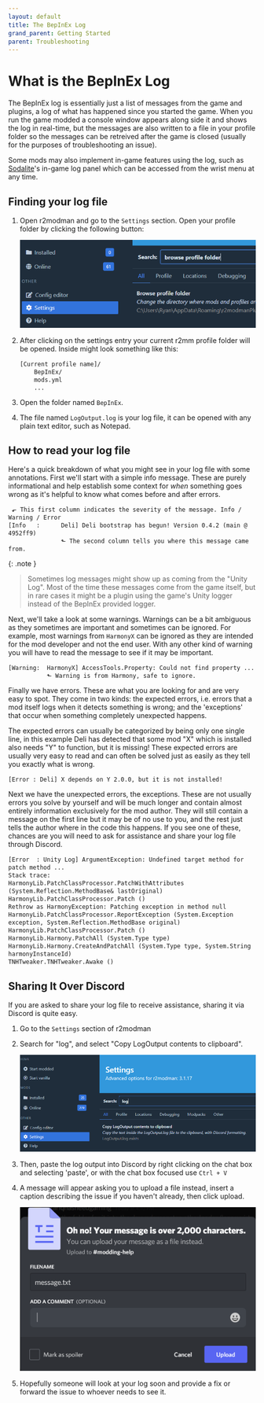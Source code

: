 ```yaml
---
layout: default
title: The BepInEx Log
grand_parent: Getting Started
parent: Troubleshooting
---
```


# What is the BepInEx Log

The BepInEx log is essentially just a list of messages from the game and plugins, a log of what has happened since you
started the game. When you run the game modded a console window appears along side it and shows the log in real-time,
but the messages are also written to a file in your profile folder so the messages can be retreived after the game is
closed (usually for the purposes of troubleshooting an issue).

Some mods may also implement in-game features using the log, such
as [Sodalite](https://github.com/H3VR-Modding/Sodalite)'s in-game log panel which can be accessed from the wrist menu at
any time.

## Finding your log file

1. Open r2modman and go to the `Settings` section. Open your profile folder by clicking the following button:

   ![image](../images/r2modman/settings/browse_profile_folder.png)

2. After clicking on the settings entry your current r2mm profile folder will be opened. Inside might look something
   like this:

    ```text
    [Current profile name]/
        BepInEx/
        mods.yml
        ...
    ```

3. Open the folder named `BepInEx`.
4. The file named `LogOutput.log` is your log file, it can be opened with any plain text editor, such as Notepad.

## How to read your log file

Here's a quick breakdown of what you might see in your log file with some annotations. First we'll start with a simple
info message. These are purely informational and help establish some context for _when_ something goes wrong as it's
helpful to know what comes before and after errors.

```
 ⬐ This first column indicates the severity of the message. Info / Warning / Error
[Info   :      Deli] Deli bootstrap has begun! Version 0.4.2 (main @ 4952ff9)
               ⬑ The second column tells you where this message came from.
```

{: .note }
> Sometimes log messages might show up as coming from the "Unity Log". Most of the time these messages come from the game itself, but in rare cases it might be a plugin using the game's Unity logger instead of the BepInEx provided logger.

Next, we'll take a look at some warnings. Warnings can be a bit ambiguous as they sometimes are important and sometimes
can be ignored. For example, most warnings from `HarmonyX` can be ignored as they are intended for the mod developer and
not the end user. With any other kind of warning you will have to read the message to see if it may be important.

```
[Warning:  HarmonyX] AccessTools.Property: Could not find property ...
           ⬑ Warning is from Harmony, safe to ignore.
```

Finally we have errors. These are what you are looking for and are very easy to spot. They come in two kinds: the
expected errors, i.e. errors that a mod itself logs when it detects something is wrong; and the 'exceptions' that occur
when something completely unexpected happens.

The expected errors can usually be categorized by being only one single line, in this example Deli has detected that
some mod "X" which is installed also needs "Y" to function, but it is missing! These expected errors are usually very
easy to read and can often be solved just as easily as they tell you exactly what is wrong.

```
[Error : Deli] X depends on Y 2.0.0, but it is not installed!
```

Next we have the unexpected errors, the exceptions. These are not usually errors you solve by yourself and will be much
longer and contain almost entirely information exclusively for the mod author. They will still contain a message on the
first line but it may be of no use to you, and the rest just tells the author where in the code this happens. If you see
one of these, chances are you will need to ask for assistance and share your log file through Discord.

```
[Error  : Unity Log] ArgumentException: Undefined target method for patch method ...
Stack trace:
HarmonyLib.PatchClassProcessor.PatchWithAttributes (System.Reflection.MethodBase& lastOriginal)
HarmonyLib.PatchClassProcessor.Patch ()
Rethrow as HarmonyException: Patching exception in method null
HarmonyLib.PatchClassProcessor.ReportException (System.Exception exception, System.Reflection.MethodBase original)
HarmonyLib.PatchClassProcessor.Patch ()
HarmonyLib.Harmony.PatchAll (System.Type type)
HarmonyLib.Harmony.CreateAndPatchAll (System.Type type, System.String harmonyInstanceId)
TNHTweaker.TNHTweaker.Awake ()
```

## Sharing It Over Discord

If you are asked to share your log file to receive assistance, sharing it via Discord is quite easy.

1. Go to the `Settings` section of r2modman
2. Search for "log", and select "Copy LogOutput contents to clipboard".

   ![copy](../images/r2modman/settings/copy_LogOutput.png)

3. Then, paste the log output into Discord by right clicking on the chat box and selecting 'paste', or with the chat box
   focused use `Ctrl + V`
4. A message will appear asking you to upload a file instead, insert a caption describing the issue if you haven't
   already, then click upload.

   ![upload](../images/Discord/large_message.png)
5. Hopefully someone will look at your log soon and provide a fix or forward the issue to whoever needs to see it.
